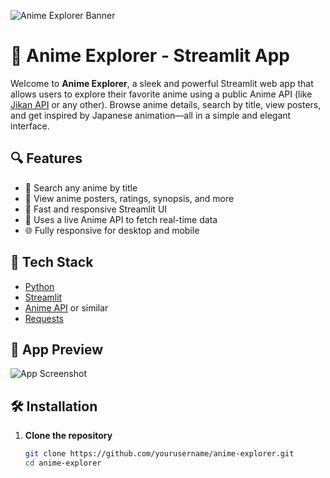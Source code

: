 ![Anime Explorer Banner](https://images.unsplash.com/photo-1613376023733-0a73315d9b06?q=80&w=2070&auto=format&fit=crop&ixlib=rb-4.1.0&ixid=M3wxMjA3fDB8MHxwaG90by1wYWdlfHx8fGVufDB8fHx8fA%3D%3D)

# 🌸 Anime Explorer - Streamlit App

Welcome to **Anime Explorer**, a sleek and powerful Streamlit web app that allows users to explore their favorite anime using a public Anime API (like [Jikan API](https://jikan.moe/) or any other). Browse anime details, search by title, view posters, and get inspired by Japanese animation—all in a simple and elegant interface.

## 🔍 Features

- 🔎 Search any anime by title
- 🎴 View anime posters, ratings, synopsis, and more
- 🚀 Fast and responsive Streamlit UI
- 🔗 Uses a live Anime API to fetch real-time data
- 🌐 Fully responsive for desktop and mobile

## 🧰 Tech Stack

- [Python](https://www.python.org/)
- [Streamlit](https://streamlit.io/)
- [Anime API](https://jikan.moe/) or similar
- [Requests](https://docs.python-requests.org/en/latest/)

## 📸 App Preview

![App Screenshot](https://your-image-url.com/screenshot.png)

## 🛠️ Installation

1. **Clone the repository**

   ```bash
   git clone https://github.com/yourusername/anime-explorer.git
   cd anime-explorer
